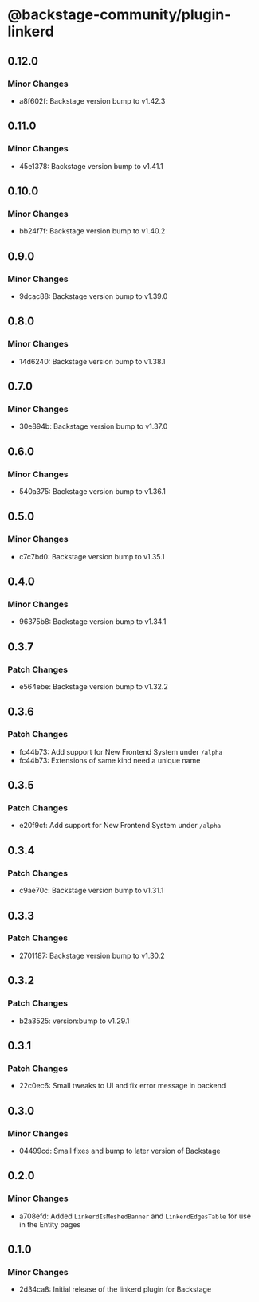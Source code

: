# @backstage-community/plugin-linkerd

## 0.12.0

### Minor Changes

- a8f602f: Backstage version bump to v1.42.3

## 0.11.0

### Minor Changes

- 45e1378: Backstage version bump to v1.41.1

## 0.10.0

### Minor Changes

- bb24f7f: Backstage version bump to v1.40.2

## 0.9.0

### Minor Changes

- 9dcac88: Backstage version bump to v1.39.0

## 0.8.0

### Minor Changes

- 14d6240: Backstage version bump to v1.38.1

## 0.7.0

### Minor Changes

- 30e894b: Backstage version bump to v1.37.0

## 0.6.0

### Minor Changes

- 540a375: Backstage version bump to v1.36.1

## 0.5.0

### Minor Changes

- c7c7bd0: Backstage version bump to v1.35.1

## 0.4.0

### Minor Changes

- 96375b8: Backstage version bump to v1.34.1

## 0.3.7

### Patch Changes

- e564ebe: Backstage version bump to v1.32.2

## 0.3.6

### Patch Changes

- fc44b73: Add support for New Frontend System under `/alpha`
- fc44b73: Extensions of same kind need a unique name

## 0.3.5

### Patch Changes

- e20f9cf: Add support for New Frontend System under `/alpha`

## 0.3.4

### Patch Changes

- c9ae70c: Backstage version bump to v1.31.1

## 0.3.3

### Patch Changes

- 2701187: Backstage version bump to v1.30.2

## 0.3.2

### Patch Changes

- b2a3525: version:bump to v1.29.1

## 0.3.1

### Patch Changes

- 22c0ec6: Small tweaks to UI and fix error message in backend

## 0.3.0

### Minor Changes

- 04499cd: Small fixes and bump to later version of Backstage

## 0.2.0

### Minor Changes

- a708efd: Added `LinkerdIsMeshedBanner` and `LinkerdEdgesTable` for use in the Entity pages

## 0.1.0

### Minor Changes

- 2d34ca8: Initial release of the linkerd plugin for Backstage
